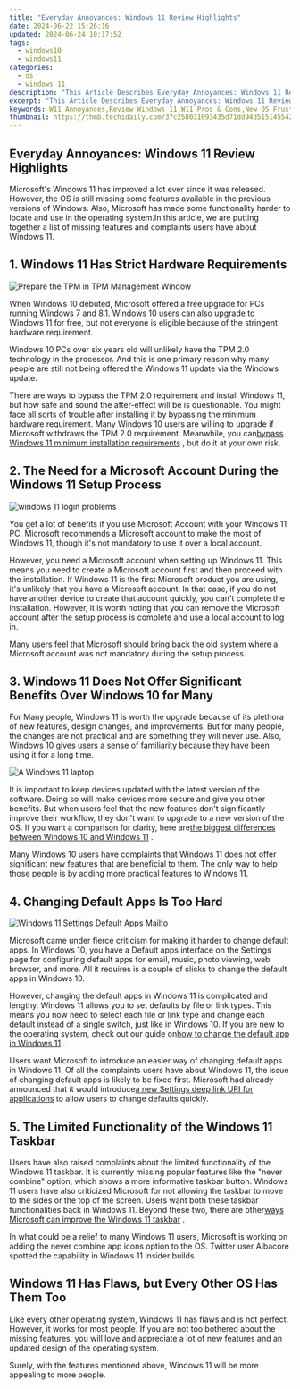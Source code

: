 ```yaml
---
title: "Everyday Annoyances: Windows 11 Review Highlights"
date: 2024-06-22 15:26:16
updated: 2024-06-24 10:17:52
tags:
  - windows10
  - windows11
categories:
  - os
  - windows 11
description: "This Article Describes Everyday Annoyances: Windows 11 Review Highlights"
excerpt: "This Article Describes Everyday Annoyances: Windows 11 Review Highlights"
keywords: W11 Annoyances,Review Windows 11,W11 Pros & Cons,New OS Frustrations,Windows User Guide,Latest Win Reviews,Optimizing Windows 11
thumbnail: https://thmb.techidaily.com/37c258031093435d71dd94d5151455426579049284afd82c0786b6e3dd815a4b.jpg
---
```


## Everyday Annoyances: Windows 11 Review Highlights

 Microsoft's Windows 11 has improved a lot ever since it was released. However, the OS is still missing some features available in the previous versions of Windows. Also, Microsoft has made some functionality harder to locate and use in the operating system.In this article, we are putting together a list of missing features and complaints users have about Windows 11.

## 1\. Windows 11 Has Strict Hardware Requirements

![Prepare the TPM in TPM Management Window](https://static1.makeuseofimages.com/wordpress/wp-content/uploads/2022/11/Prepar-the-TPM.jpg)

 When Windows 10 debuted, Microsoft offered a free upgrade for PCs running Windows 7 and 8.1\. Windows 10 users can also upgrade to Windows 11 for free, but not everyone is eligible because of the stringent hardware requirement.

 Windows 10 PCs over six years old will unlikely have the TPM 2.0 technology in the processor. And this is one primary reason why many people are still not being offered the Windows 11 update via the Windows update.

 There are ways to bypass the TPM 2.0 requirement and install Windows 11, but how safe and sound the after-effect will be is questionable. You might face all sorts of trouble after installing it by bypassing the minimum hardware requirement. Many Windows 10 users are willing to upgrade if Microsoft withdraws the TPM 2.0 requirement. Meanwhile, you can[bypass Windows 11 minimum installation requirements](https://www.makeuseof.com/bypass-windows-11-minimum-installation-requirements/) , but do it at your own risk.

## 2\. The Need for a Microsoft Account During the Windows 11 Setup Process

![windows 11 login problems](https://static1.makeuseofimages.com/wordpress/wp-content/uploads/2023/03/windows-11-login-problems.jpg)

 You get a lot of benefits if you use Microsoft Account with your Windows 11 PC. Microsoft recommends a Microsoft account to make the most of Windows 11, though it's not mandatory to use it over a local account.

 However, you need a Microsoft account when setting up Windows 11\. This means you need to create a Microsoft account first and then proceed with the installation. If Windows 11 is the first Microsoft product you are using, it's unlikely that you have a Microsoft account. In that case, if you do not have another device to create that account quickly, you can't complete the installation. However, it is worth noting that you can remove the Microsoft account after the setup process is complete and use a local account to log in.

 Many users feel that Microsoft should bring back the old system where a Microsoft account was not mandatory during the setup process.

## 3\. Windows 11 Does Not Offer Significant Benefits Over Windows 10 for Many

 For Many people, Windows 11 is worth the upgrade because of its plethora of new features, design changes, and improvements. But for many people, the changes are not practical and are something they will never use. Also, Windows 10 gives users a sense of familiarity because they have been using it for a long time.

![A Windows 11 laptop](https://static1.makeuseofimages.com/wordpress/wp-content/uploads/2023/03/the-windows-11-desktop.jpg)

 It is important to keep devices updated with the latest version of the software. Doing so will make devices more secure and give you other benefits. But when users feel that the new features don't significantly improve their workflow, they don't want to upgrade to a new version of the OS. If you want a comparison for clarity, here are[the biggest differences between Windows 10 and Windows 11](https://www.makeuseof.com/windows-10-11-major-changes/) .

 Many Windows 10 users have complaints that Windows 11 does not offer significant new features that are beneficial to them. The only way to help those people is by adding more practical features to Windows 11.

## 4\. Changing Default Apps Is Too Hard

![Windows 11 Settings Default Apps Mailto](https://static1.makeuseofimages.com/wordpress/wp-content/uploads/2022/01/Windows-11-Settings-Default-Apps-Mailto.jpg)

 Microsoft came under fierce criticism for making it harder to change default apps. In Windows 10, you have a Default apps interface on the Settings page for configuring default apps for email, music, photo viewing, web browser, and more. All it requires is a couple of clicks to change the default apps in Windows 10.

 However, changing the default apps in Windows 11 is complicated and lengthy. Windows 11 allows you to set defaults by file or link types. This means you now need to select each file or link type and change each default instead of a single switch, just like in Windows 10\. If you are new to the operating system, check out our guide on[how to change the default app in Windows 11](https://www.makeuseof.com/change-windows-11-default-apps/) .

 Users want Microsoft to introduce an easier way of changing default apps in Windows 11\. Of all the complaints users have about Windows 11, the issue of changing default apps is likely to be fixed first. Microsoft had already announced that it would introduce[a new Settings deep link URI for applications](https://blogs.windows.com/windowsexperience/2023/03/17/a-principled-approach-to-app-pinning-and-app-defaults-in-windows/) to allow users to change defaults quickly.

## 5\. The Limited Functionality of the Windows 11 Taskbar

 Users have also raised complaints about the limited functionality of the Windows 11 taskbar. It is currently missing popular features like the "never combine" option, which shows a more informative taskbar button. Windows 11 users have also criticized Microsoft for not allowing the taskbar to move to the sides or the top of the screen. Users want both these taskbar functionalities back in Windows 11\. Beyond these two, there are other[ways Microsoft can improve the Windows 11 taskbar](https://www.makeuseof.com/microsoft-improve-windows-11-taskbar/) .

 In what could be a relief to many Windows 11 users, Microsoft is working on adding the never combine app icons option to the OS. Twitter user Albacore spotted the capability in Windows 11 Insider builds.

## Windows 11 Has Flaws, but Every Other OS Has Them Too

 Like every other operating system, Windows 11 has flaws and is not perfect. However, it works for most people. If you are not too bothered about the missing features, you will love and appreciate a lot of new features and an updated design of the operating system.

 Surely, with the features mentioned above, Windows 11 will be more appealing to more people.


<ins class="adsbygoogle"
     style="display:block"
     data-ad-format="autorelaxed"
     data-ad-client="ca-pub-7571918770474297"
     data-ad-slot="1223367746"></ins>



<ins class="adsbygoogle"
     style="display:block"
     data-ad-client="ca-pub-7571918770474297"
     data-ad-slot="8358498916"
     data-ad-format="auto"
     data-full-width-responsive="true"></ins>
